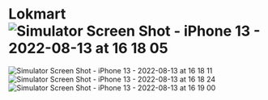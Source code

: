 # Lokmart![Simulator Screen Shot - iPhone 13 - 2022-08-13 at 16 18 05](https://user-images.githubusercontent.com/32553624/184495934-9ee18e4d-9274-44a1-97c0-18ce2e7a713e.png)
![Simulator Screen Shot - iPhone 13 - 2022-08-13 at 16 18 11](https://user-images.githubusercontent.com/32553624/184495938-e66728b5-8d51-4295-bbad-2e0eee211a93.png)
![Simulator Screen Shot - iPhone 13 - 2022-08-13 at 16 18 24](https://user-images.githubusercontent.com/32553624/184495939-c0fbdaad-ffa7-487a-aae3-5d6d1000534c.png)
![Simulator Screen Shot - iPhone 13 - 2022-08-13 at 16 19 00](https://user-images.githubusercontent.com/32553624/184495940-9492aac1-eaa5-4391-9d89-623f17e74ac0.png)
